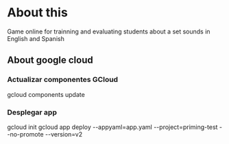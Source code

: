 # About this
Game online for trainning and evaluating students about a set sounds in English and Spanish

## About google cloud

### Actualizar componentes GCloud
gcloud components update

### Desplegar app
gcloud init
gcloud app deploy --appyaml=app.yaml --project=priming-test --no-promote --version=v2


